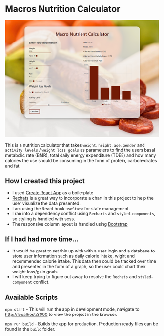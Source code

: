 # Macros Nutrition Calculator

![Calculator screen shot](public/img/calculator-screen-shot.png?raw=true "Calculator screen shot")

This is a nutrition calculator that takes `weight`, `height`, `age`, `gender` and `activity levels` / `weight loss goals` as parameters to find the users basal metabolic rate (BMR), total daily energy expenditure (TDEE) and how many calories the use should be consuming in the form of protein, carbohydrates and fat.

## How I created this project

- I used [Create React App](https://github.com/facebook/create-react-app) as a boilerplate
- [Rechats](https://recharts.org/en-US/) is a great way to incorporate a chart in this project to help the user visualize the data presented.
- I am using the React hook `useState` for state management.
- I ran into a dependency conflict using `Recharts` and `styled-components`, so styling is handled with scss.
- The responsive column layout is handled using [Bootstrap](https://getbootstrap.com/)

## If I had had more time...

- It would be great to set this up with with a user login and a database to store user information such as daily calorie intake, wight and recommended calorie intake. This data then could be tracked over time and presented in the form of a graph, so the user could chart their weight loss/gain goals.
- I will keep trying to figure out away to resolve the `Rechats` and `styled-component` conflict.

## Available Scripts

`npm start` - This will run the app in development mode, navigate to [http://localhost:3000](http://localhost:3000) to view the project in the browser.

`npm run build` - Builds the app for production. Production ready files can be found in the `build` folder.
